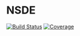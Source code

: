 # NSDE

[![Build Status](https://github.com/antonuccig/NSDE.jl/workflows/CI/badge.svg)](https://github.com/antonuccig/NSDE.jl/actions)
[![Coverage](https://codecov.io/gh/antonuccig/NSDE.jl/branch/master/graph/badge.svg)](https://codecov.io/gh/antonuccig/NSDE.jl)
